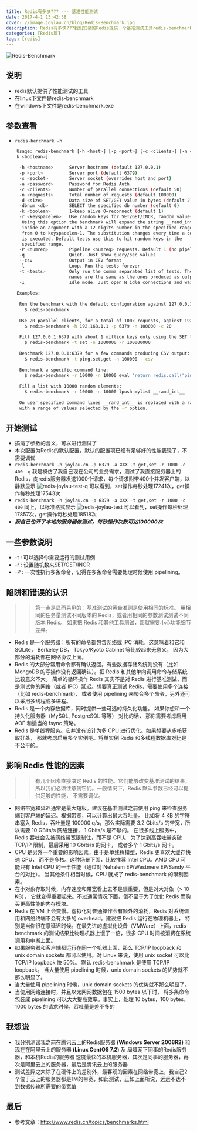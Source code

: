 ```yaml
---
title: Redis有多快??? --- 基准性能测试
date: 2017-4-1 13:42:38
cover: //image.joylau.cn/blog/Redis-Benchmark.jpg
description: Redis有多快???我们安装的Redis提供一个基准测试工具redis-benchmark，测一下就知道了.....
categories: [Redis篇]
tags: [redis]
---
```


<!-- more -->
![Redis-Benchmark](//image.joylau.cn/blog/Redis-Benchmark.jpg)



## 说明
- redis默认提供了性能测试的工具
- 在linux下文件是redis-benchmark
- 在windows下文件是redis-benchmark.exe

## 参数查看
- `redis-benchmark -h `
``` bash
    Usage: redis-benchmark [-h <host>] [-p <port>] [-c <clients>] [-n <requests]> [-
    k <boolean>]
    
     -h <hostname>      Server hostname (default 127.0.0.1)
     -p <port>          Server port (default 6379)
     -s <socket>        Server socket (overrides host and port)
     -a <password>      Password for Redis Auth
     -c <clients>       Number of parallel connections (default 50)
     -n <requests>      Total number of requests (default 100000)
     -d <size>          Data size of SET/GET value in bytes (default 2)
     -dbnum <db>        SELECT the specified db number (default 0)
     -k <boolean>       1=keep alive 0=reconnect (default 1)
     -r <keyspacelen>   Use random keys for SET/GET/INCR, random values for SADD
      Using this option the benchmark will expand the string __rand_int__
      inside an argument with a 12 digits number in the specified range
      from 0 to keyspacelen-1. The substitution changes every time a command
      is executed. Default tests use this to hit random keys in the
      specified range.
     -P <numreq>        Pipeline <numreq> requests. Default 1 (no pipeline).
     -q                 Quiet. Just show query/sec values
     --csv              Output in CSV format
     -l                 Loop. Run the tests forever
     -t <tests>         Only run the comma separated list of tests. The test
                        names are the same as the ones produced as output.
     -I                 Idle mode. Just open N idle connections and wait.
    
    Examples:
    
     Run the benchmark with the default configuration against 127.0.0.1:6379:
       $ redis-benchmark
    
     Use 20 parallel clients, for a total of 100k requests, against 192.168.1.1:
       $ redis-benchmark -h 192.168.1.1 -p 6379 -n 100000 -c 20
    
     Fill 127.0.0.1:6379 with about 1 million keys only using the SET test:
       $ redis-benchmark -t set -n 1000000 -r 100000000
    
     Benchmark 127.0.0.1:6379 for a few commands producing CSV output:
       $ redis-benchmark -t ping,set,get -n 100000 --csv
    
     Benchmark a specific command line:
       $ redis-benchmark -r 10000 -n 10000 eval 'return redis.call("ping")' 0
    
     Fill a list with 10000 random elements:
       $ redis-benchmark -r 10000 -n 10000 lpush mylist __rand_int__
    
     On user specified command lines __rand_int__ is replaced with a random integer
     with a range of values selected by the -r option.
```

## 开始测试
- 搞清了参数的含义，可以进行测试了
- 本次配置为Redis的默认配置，默认的配置项已经有足够好的性能表现了，不需要调优
- `redis-benchmark -h joylau.cn -p 6379 -a XXX -t get,set -n 1000 -c 400 -q`
    我是模仿了我自己现在公司的业务需求，测试了我直接服务器上的Redis，向redis服务器发送1000个请求，每个请求附带400个并发客户端，以静默显示
    ![redis-joylau-test-q](//image.joylau.cn/blog/redis-joylau-test-q.png)
    可以看到，set操作每秒处理17241次，get操作每秒处理17543次
- `redis-benchmark -h joylau.cn -p 6379 -a XXX -t get,set -n 1000 -c 400`
    同上，以标准格式显示
    ![redis-joylau-test](//image.joylau.cn/blog/redis-joylau-test.png)
    可以看到，set操作每秒处理17857次，get操作每秒处理18518次
- **_我自己也开了本地的服务器做测试，每秒操作次数可达100000次_**


## 一些参数说明
- -t : 可以选择你需要运行的测试用例
- -r : 设置随机数来SET/GET/INCR
- -P : 一次性执行多条命令，记得在多条命令需要处理时候使用 pipelining。
    
## 陷阱和错误的认识
>> 第一点是显而易见的：基准测试的黄金准则是使用相同的标准。 用相同的任务量测试不同版本的 Redis，或者用相同的参数测试测试不同版本 Redis。 如果把 Redis 和其他工具测试，那就需要小心功能细节差异。


- Redis 是一个服务器：所有的命令都包含网络或 IPC 消耗。这意味着和它和 SQLite， Berkeley DB， Tokyo/Kyoto Cabinet 等比较起来无意义， 因为大部分的消耗都在网络协议上面。
- Redis 的大部分常用命令都有确认返回。有些数据存储系统则没有（比如 MongoDB 的写操作没有返回确认）。把 Redis 和其他单向调用命令存储系统比较意义不大。
简单的循环操作 Redis 其实不是对 Redis 进行基准测试，而是测试你的网络（或者 IPC）延迟。想要真正测试 Redis，需要使用多个连接（比如 redis-benchmark)， 或者使用 pipelining 来聚合多个命令，另外还可以采用多线程或多进程。
- Redis 是一个内存数据库，同时提供一些可选的持久化功能。 如果你想和一个持久化服务器（MySQL, PostgreSQL 等等） 对比的话， 那你需要考虑启用 AOF 和适当的 fsync 策略。
- Redis 是单线程服务。它并没有设计为多 CPU 进行优化。如果想要从多核获取好处， 那就考虑启用多个实例吧。将单实例 Redis 和多线程数据库对比是不公平的。


## 影响 Redis 性能的因素
>> 有几个因素直接决定 Redis 的性能。它们能够改变基准测试的结果， 所以我们必须注意到它们。一般情况下，Redis 默认参数已经可以提供足够的性能， 不需要调优。


- 网络带宽和延迟通常是最大短板。建议在基准测试之前使用 ping 来检查服务端到客户端的延迟。根据带宽，可以计算出最大吞吐量。 比如将 4 KB 的字符串塞入 Redis，吞吐量是 100000 q/s，那么实际需要 3.2 Gbits/s 的带宽，所以需要 10 GBits/s 网络连接， 1 Gbits/s 是不够的。 在很多线上服务中，Redis 吞吐会先被网络带宽限制住，而不是 CPU。 为了达到高吞吐量突破 TCP/IP 限制，最后采用 10 Gbits/s 的网卡， 或者多个 1 Gbits/s 网卡。
- CPU 是另外一个重要的影响因素，由于是单线程模型，Redis 更喜欢大缓存快速 CPU， 而不是多核。这种场景下面，比较推荐 Intel CPU。AMD CPU 可能只有 Intel CPU 的一半性能（通过对 Nehalem EP/Westmere EP/Sandy 平台的对比）。 当其他条件相当时候，CPU 就成了 redis-benchmark 的限制因素。
- 在小对象存取时候，内存速度和带宽看上去不是很重要，但是对大对象（> 10 KB）， 它就变得重要起来。不过通常情况下面，倒不至于为了优化 Redis 而购买更高性能的内存模块。
- Redis 在 VM 上会变慢。虚拟化对普通操作会有额外的消耗，Redis 对系统调用和网络终端不会有太多的 overhead。建议把 Redis 运行在物理机器上， 特别是当你很在意延迟时候。在最先进的虚拟化设备（VMWare）上面，redis-benchmark 的测试结果比物理机器上慢了一倍，很多 CPU 时间被消费在系统调用和中断上面。
- 如果服务器和客户端都运行在同一个机器上面，那么 TCP/IP loopback 和 unix domain sockets 都可以使用。对 Linux 来说，使用 unix socket 可以比 TCP/IP loopback 快 50%。 默认 redis-benchmark 是使用 TCP/IP loopback。 当大量使用 pipelining 时候，unix domain sockets 的优势就不那么明显了。
- 当大量使用 pipelining 时候，unix domain sockets 的优势就不那么明显了。
- 当使用网络连接时，并且以太网网数据包在 1500 bytes 以下时， 将多条命令包装成 pipelining 可以大大提高效率。事实上，处理 10 bytes，100 bytes， 1000 bytes 的请求时候，吞吐量是差不多的

## 我想说
- 我分别测试我之前在腾讯云上的Redis服务器 **(Windows Server 2008R2)**  和现在在阿里云上的服务器  **(Linux CentOS 7.2)** 及 局域网下同事的Redis服务器，和本机Redis的服务器
速度最快的本机服务器，其次是同事的服务器，再次是阿里云上的服务器，最后是腾讯云上的服务器
- 测试差异之大除了在硬件上的差别外，最客观的因素在网络带宽上，我自己2个位于云上的服务器都是1M的带宽，如此测试，正如上面所说，远远不达不到数据传输所需要的带宽值

## 最后
- 参考文章：http://www.redis.cn/topics/benchmarks.html